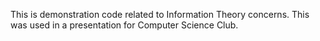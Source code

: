 This is demonstration code related to Information Theory concerns.  This was 
used in a presentation for Computer Science Club.
